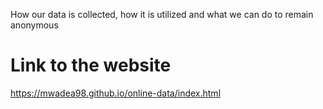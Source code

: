 How our data is collected, how it is utilized and what we can do to remain anonymous
# Link to the website
https://mwadea98.github.io/online-data/index.html
